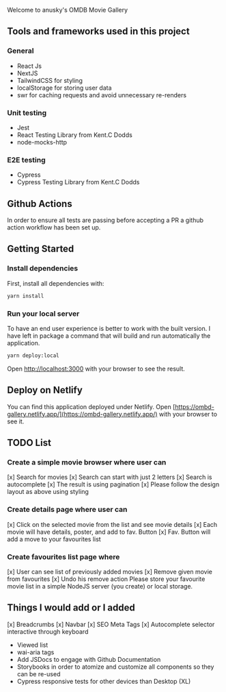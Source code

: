 Welcome to anusky's OMDB Movie Gallery

## Tools and frameworks used in this project

### General

- React Js
- NextJS
- TailwindCSS for styling
- localStorage for storing user data
- swr for caching requests and avoid unnecessary re-renders

### Unit testing

- Jest
- React Testing Library from Kent.C Dodds
- node-mocks-http

### E2E testing

- Cypress
- Cypress Testing Library from Kent.C Dodds

## Github Actions

In order to ensure all tests are passing before accepting a PR a github action workflow has been set up.

## Getting Started

### Install dependencies

First, install all dependencies with:

```bash
yarn install
```

### Run your local server

To have an end user experience is better to work with the built version.
I have left in package a command that will build and run automatically the application.

```bash
yarn deploy:local
```

Open [http://localhost:3000](http://localhost:3000) with your browser to see the result.

## Deploy on Netlify

You can find this application deployed under Netlify.
Open [https://ombd-gallery.netlify.app/](https://ombd-gallery.netlify.app/) with your browser to see it.

## TODO List

### Create a simple movie browser where user can

[x] Search for movies
[x] Search can start with just 2 letters
[x] Search is autocomplete
[x] The result is using pagination
[x] Please follow the design layout as above using styling

### Create details page where user can

[x] Click on the selected movie from the list and see movie details
[x] Each movie will have details, poster, and add to fav. Button
[x] Fav. Button will add a move to your favourites list

### Create favourites list page where

[x] User can see list of previously added movies
[x] Remove given movie from favourites
[x] Undo his remove action
Please store your favourite movie list in a simple NodeJS server (you
create) or local storage.

## Things I would add or I added

[x] Breadcrumbs
[x] Navbar
[x] SEO Meta Tags
[x] Autocomplete selector interactive through keyboard

- Viewed list
- wai-aria tags
- Add JSDocs to engage with Github Documentation
- Storybooks in order to atomize and customize all components so they can be re-used
- Cypress responsive tests for other devices than Desktop (XL)
